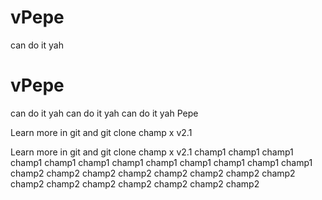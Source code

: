 # vPepe

can do it yah
# vPepe

can do it yah can do it yah can do it yah 
Pepe 

Learn more in git and git clone 
champ x v2.1

Learn more in git and git clone 
champ x v2.1
champ1 champ1 champ1 
champ1 champ1 champ1 
champ1 champ1 champ1 
champ1 champ1 champ1 
champ2 champ2 champ2 
champ2 champ2 champ2 
champ2 champ2 champ2 
champ2 champ2 champ2 
champ2 champ2 champ2 
